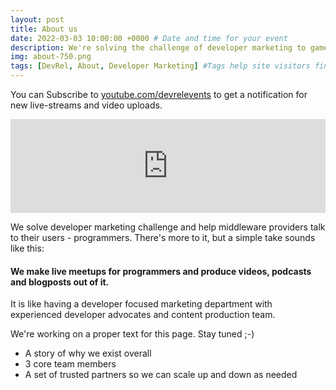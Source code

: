 ```yaml
---
layout: post
title: About us
date: 2022-03-03 10:00:00 +0000 # Date and time for your event
description: We're solving the challenge of developer marketing to game developers. # Post description
img: about-750.png
tags: [DevRel, About, Developer Marketing] #Tags help site visitors find events. Add an own tag i.e. DevrelFolks and a city, if you feel like it 
---
```


You can Subscribe to [youtube.com/devrelevents](https://www.youtube.com/devrelevents) to get a notification for new live-streams and video uploads. 

<div class="embed-youtube">
<iframe width="100%" height="auto" src="https://www.youtube.com/embed/4RiLXAQNf4A" frameborder="0" allow="accelerometer; autoplay; encrypted-media; gyroscope; picture-in-picture" allowfullscreen></iframe></div>

We solve developer marketing challenge and help middleware providers talk to their users - programmers.
There's more to it, but a simple take sounds like this:

#### We make live meetups for programmers and produce videos, podcasts and blogposts out of it.
It is like having a developer focused marketing department with experienced developer advocates and content production team.

We're working on a proper text for this page. Stay tuned ;-)

* A story of why we exist overall
* 3 core team members
* A set of trusted partners so we can scale up and down as needed